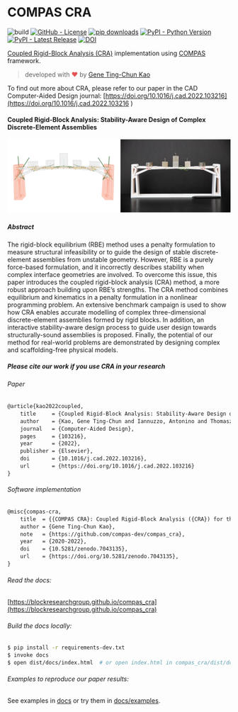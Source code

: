 # COMPAS CRA

![build](https://github.com/blockresearchgroup/compas_cra/workflows/build/badge.svg)
[![GitHub - License](https://img.shields.io/github/license/blockresearchgroup/compas_cra.svg)](./LICENSE)
[![pip downloads](https://img.shields.io/pypi/dm/compas_cra)](https://pypi.python.org/project/compas_cra)
[![PyPI - Python Version](https://img.shields.io/pypi/pyversions/compas_cra.svg)](https://pypi.python.org/project/compas_cra)
[![PyPI - Latest Release](https://img.shields.io/pypi/v/compas_cra.svg)](https://pypi.python.org/project/compas_cra)
[![DOI](https://zenodo.org/badge/374677757.svg)](https://zenodo.org/badge/latestdoi/374677757)

[Coupled Rigid-Block Analysis (CRA)](https://doi.org/10.1016/j.cad.2022.103216) implementation using [COMPAS](https://compas.dev/) framework.

> developed with <span style="color: #e25555;">&#9829;</span> by [Gene Ting-Chun Kao](https://geneatcg.com) 

To find out more about CRA, please refer to our paper in the CAD Computer-Aided Design journal: 
[https://doi.org/10.1016/j.cad.2022.103216](https://doi.org/10.1016/j.cad.2022.103216 ) 

#### Coupled Rigid-Block Analysis: Stability-Aware Design of Complex Discrete-Element Assemblies


![image](https://github.com/BlockResearchGroup/compas_cra/blob/main/docs/_images/cra_bridge.png?raw=true)

##### Abstract

The rigid-block equilibrium (RBE) method uses a penalty formulation to
measure structural infeasibility or to guide the design of stable
discrete-element assemblies from unstable geometry.
However, RBE is a purely force-based formulation,
and it incorrectly describes stability when
complex interface geometries are involved.
To overcome this issue, this paper introduces
the coupled rigid-block analysis (CRA) method,
a more robust approach building upon RBE’s strengths.
The CRA method combines equilibrium and kinematics in a penalty formulation
in a nonlinear programming problem.
An extensive benchmark campaign is used to show how CRA enables
accurate modelling of complex three-dimensional discrete-element assemblies
formed by rigid blocks.
In addition, an interactive stability-aware design process to
guide user design towards structurally-sound assemblies is proposed.
Finally, the potential of our method for real-world problems are demonstrated
by designing complex and scaffolding-free physical models.


##### Please cite our work if you use CRA in your research

###### Paper

```latex
@article{kao2022coupled,
    title     = {Coupled Rigid-Block Analysis: Stability-Aware Design of Complex Discrete-Element Assemblies},
    author    = {Kao, Gene Ting-Chun and Iannuzzo, Antonino and Thomaszewski, Bernhard and Coros, Stelian and Van Mele, Tom and Block, Philippe},
    journal   = {Computer-Aided Design},
    pages     = {103216},
    year      = {2022},
    publisher = {Elsevier},
    doi       = {10.1016/j.cad.2022.103216},
    url       = {https://doi.org/10.1016/j.cad.2022.103216}
}
```

###### Software implementation

```latex
@misc{compas-cra,
    title  = {{COMPAS CRA}: Coupled Rigid-Block Analysis ({CRA}) for the {COMPAS} framework},
    author = {Gene Ting-Chun Kao},
    note   = {https://github.com/compas-dev/compas_cra},
    year   = {2020-2022},
    doi    = {10.5281/zenodo.7043135},
    url    = {https://doi.org/10.5281/zenodo.7043135},
}
```

###### Read the docs: 
[https://blockresearchgroup.github.io/compas_cra](https://blockresearchgroup.github.io/compas_cra)

###### Build the docs locally: 

   ```bash
   $ pip install -r requirements-dev.txt
   $ invoke docs
   $ open dist/docs/index.html  # or open index.html in compas_cra/dist/docs/
   ```

###### Examples to reproduce our paper results:

See examples in [docs](https://github.com/BlockResearchGroup/compas_cra/blob/main/docs/examples) or try them in [docs/examples](https://github.com/BlockResearchGroup/compas_cra/blob/main/docs/examples). 
